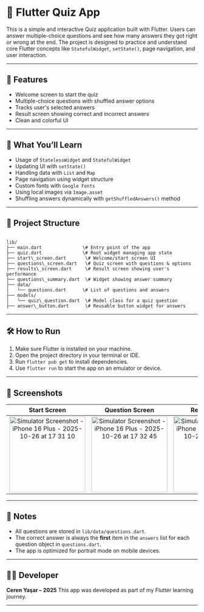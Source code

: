 # 📱 Flutter Quiz App

This is a simple and interactive Quiz application built with Flutter. Users can answer multiple-choice questions and see how many answers they got right or wrong at the end. The project is designed to practice and understand core Flutter concepts like `StatefulWidget`, `setState()`, page navigation, and user interaction.

---

## 🚀 Features

- Welcome screen to start the quiz
- Multiple-choice questions with shuffled answer options
- Tracks user's selected answers
- Result screen showing correct and incorrect answers
- Clean and colorful UI

---

## 🧠 What You’ll Learn

- Usage of `StatelessWidget` and `StatefulWidget`
- Updating UI with `setState()`
- Handling data with `List` and `Map`
- Page navigation using widget structure
- Custom fonts with `Google Fonts`
- Using local images via `Image.asset`
- Shuffling answers dynamically with `getShuffledAnswers()` method

---

## 📁 Project Structure

```

lib/
├── main.dart               \# Entry point of the app
├── quiz.dart               \# Root widget managing app state
├── start\_screen.dart       \# Welcome/start screen UI
├── questions\_screen.dart   \# Quiz screen with questions & options
├── results\_screen.dart     \# Result screen showing user's performance
├── questions\_summary.dart  \# Widget showing answer summary
├── data/
│   └── questions.dart      \# List of questions and answers
├── models/
│   └── quiz\_question.dart  \# Model class for a quiz question
├── answer\_button.dart      \# Reusable button widget for answers

```

---

## 🛠️ How to Run

1.  Make sure Flutter is installed on your machine.
2.  Open the project directory in your terminal or IDE.
3.  Run `flutter pub get` to install dependencies.
4.  Use `flutter run` to start the app on an emulator or device.

---

## 📸 Screenshots

| Start Screen                                                                                                                   | Question Screen                                                                                                                   | Result Screen                                                                                                                    | Result Screen (Scrolled)                                                                                                                   |
| :-----------------------------------------------------------------------------------------------------------------------------: | :--------------------------------------------------------------------------------------------------------------------------------: | :--------------------------------------------------------------------------------------------------------------------------------: | :--------------------------------------------------------------------------------------------------------------------------------: |
| <img width="200" alt="Simulator Screenshot - iPhone 16 Plus - 2025-10-26 at 17 31 10" src="https://github.com/user-attachments/assets/32f4adfc-e151-4a53-aa3c-ae56ccd4ac19" /> | <img width="200" alt="Simulator Screenshot - iPhone 16 Plus - 2025-10-26 at 17 32 45" src="https://github.com/user-attachments/assets/0c4f48b2-b91a-4fff-b054-8406fc523f02" /> | <img width="200" alt="Simulator Screenshot - iPhone 16 Plus - 2025-10-26 at 17 41 29" src="https://github.com/user-attachments/assets/7f1ff289-98f6-4abe-aafb-9014203992a7" /> | <img width="200" alt="Simulator Screenshot - iPhone 16 Plus - 2025-10-26 at 17 41 52" src="https://github.com/user-attachments/assets/94e4f02a-d896-454a-a1b1-5e7e51ab3914" /> |

---

## 📝 Notes

- All questions are stored in `lib/data/questions.dart`.
- The correct answer is always the **first** item in the `answers` list for each question object in `questions.dart`.
- The app is optimized for portrait mode on mobile devices.

---

## 🧑‍💻 Developer

**Ceren Yaşar – 2025**
This app was developed as part of my Flutter learning journey.

---
```
